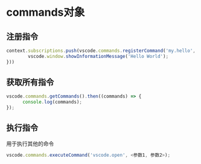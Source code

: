 # commands对象

## 注册指令

```js
context.subscriptions.push(vscode.commands.registerCommand('my.hello', (uri) => {
		vscode.window.showInformationMessage('Hello World');
}))
```

## 获取所有指令

```js
vscode.commands.getCommands().then((commands) => {
	  console.log(commands);
});
```

## 执行指令

用于执行其他的命令

```js
vscode.commands.executeCommand('vscode.open', <参数1, 参数2>);
```

